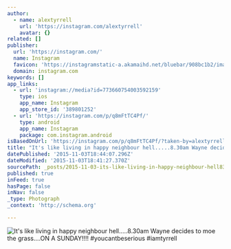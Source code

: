 ```yaml
---
author:
  - name: alextyrrell
    url: 'https://instagram.com/alextyrrell'
    avatar: {}
related: []
publisher:
  url: 'https://instagram.com/'
  name: Instagram
  favicon: 'https://instagramstatic-a.akamaihd.net/bluebar/908bc1b2/images/ico/favicon.ico'
  domain: instagram.com
keywords: []
app_links:
  - url: 'instagram://media?id=773660754003592159'
    type: ios
    app_name: Instagram
    app_store_id: '389801252'
  - url: 'https://instagram.com/p/q8mFtTC4Pf/'
    type: android
    app_name: Instagram
    package: com.instagram.android
isBasedOnUrl: 'https://instagram.com/p/q8mFtTC4Pf/?taken-by=alextyrrell'
title: "It's like living in happy neighbour hell.....8.30am Wayne decides to moe the grass....ON A SUNDAY!!!! #youcantbeserious #iamtyrrell"
datePublished: '2015-11-03T18:44:07.296Z'
dateModified: '2015-11-03T18:41:27.370Z'
sourcePath: _posts/2015-11-03-its-like-living-in-happy-neighbour-hell830am-wayne-de.md
published: true
inFeed: true
hasPage: false
inNav: false
_type: Photograph
_context: 'http://schema.org'

---
```

![It's like living in happy neighbour hell&period;&period;&period;&period;&period;8&period;30am Wayne decides to moe the grass&period;&period;&period;&period;ON A SUNDAY&excl;&excl;&excl;&excl; &num;youcantbeserious &num;iamtyrrell](https://scontent.cdninstagram.com/hphotos-prn/t51.2885-15/e15/10525523_244418199101901_1004689113_n.jpg)